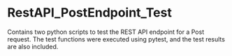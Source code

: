 # RestAPI_PostEndpoint_Test
Contains two python scripts to test the REST API endpoint for a Post request.  The test functions were executed using pytest, and the test results are also included.
